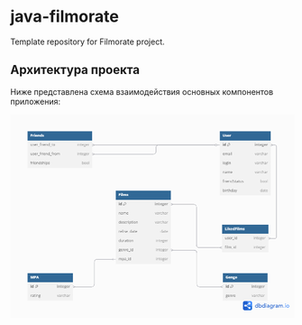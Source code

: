 # java-filmorate
Template repository for Filmorate project.

## Архитектура проекта

Ниже представлена схема взаимодействия основных компонентов приложения:

![Диаграмма архитектуры](src/main/resources/Untitled.png)


